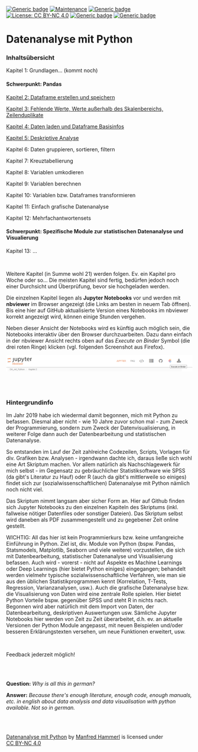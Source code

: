 [![Generic badge](https://img.shields.io/badge/Status-Under_Construction-gold.svg)](https://github.com/manfred2020/DA_mit_Python)
[![Maintenance](https://img.shields.io/badge/Maintained-Yes-limegreen.svg)](https://github.com/manfred2020/DA_mit_Python)
[![Generic badge](https://img.shields.io/badge/Chapters_online-4_of_21-lightskyblue.svg)](https://github.com/manfred2020/DA_mit_Python)
[![License: CC BY-NC 4.0](https://img.shields.io/badge/License-CC%20BY--NC%204.0-lightgrey.svg)](https://creativecommons.org/licenses/by-nc/4.0/)
[![Generic badge](https://img.shields.io/badge/©-2019&#8211;2021-black.svg)](https://github.com/manfred2020/DA_mit_Python)
[![Generic badge](https://img.shields.io/badge/nbviewer-A_simple_way_to_share_Jupyter_Notebooks-orange.svg)](https://nbviewer.jupyter.org)


# Datenanalyse mit Python


### Inhaltsübersicht


Kapitel 1: Grundlagen... (kommt noch)

#### Schwerpunkt: Pandas

[Kapitel 2: Dataframe erstellen und speichern](https://nbviewer.jupyter.org/github/manfred2020/DA_mit_Python/blob/main/Kapitel%202/2_Dataframe%20erstellen%20und%20speichern.ipynb)

[Kapitel 3: Fehlende Werte, Werte außerhalb des Skalenbereichs, Zeilenduplikate](https://nbviewer.jupyter.org/github/manfred2020/DA_mit_Python/blob/main/Kapitel%203/3_Fehlende%20Werte_Werte%20au%C3%9Ferhalb%20des%20Skalenbereichs_Zeilenduplikate.ipynb)

[Kapitel 4: Daten laden und Dataframe Basisinfos](https://nbviewer.jupyter.org/github/manfred2020/DA_mit_Python/blob/main/Kapitel%204/4_Daten%20laden%20und%20Dataframe%20Basisinfos.ipynb)

[Kapitel 5: Deskriptive Analyse](https://nbviewer.jupyter.org/github/manfred2020/DA_mit_Python/blob/main/Kapitel%205/5_Deskriptive%20Analyse.ipynb)

Kapitel 6: Daten gruppieren, sortieren, filtern

Kapitel 7: Kreuztabellierung

Kapitel 8: Variablen umkodieren

Kapitel 9: Variablen berechnen

Kapitel 10: Variablen bzw. Dataframes transformieren

Kapitel 11: Einfach grafische Datenanalyse

Kapitel 12: Mehrfachantwortensets

#### Schwerpunkt: Spezifische Module zur statistischen Datenanalyse und Visualierung

Kapitel 13: ...

<br>

Weitere Kapitel (in Summe wohl 21) werden folgen. Ev. ein Kapitel pro Woche oder so... Die meisten Kapitel sind fertig, bedürfen jedoch noch einer Durchsicht und Überprüfung, bevor sie hochgeladen werden.

Die einzelnen Kapitel liegen als **Jupyter Notebooks** vor und werden mit **nbviewer** im Browser angezeigt (die Links am besten in neuem Tab öffnen). Bis eine hier auf GitHub aktualisierte Version eines Notebooks im nbviewer korrekt angezeigt wird, können einige Stunden vergehen.

Neben dieser Ansicht der Notebooks wird es künftig auch möglich sein, die Notebooks interaktiv über den Browser durchzuarbeiten. Dazu dann einfach in der nbviewer Ansicht rechts oben auf das *Execute on Binder* Symbol (die drei roten Ringe) klicken (vgl. folgenden Screenshot aus Firefox).

![Screenshot nbviewer](binder.png)

<br>
<br>

### Hintergrundinfo
Im Jahr 2019 habe ich wiedermal damit begonnen, mich mit Python zu befassen. Diesmal aber nicht - wie 10 Jahre zuvor schon mal - zum Zweck der Programmierung, sondern zum Zweck der Datenvisualisierung, in weiterer Folge dann auch der Datenbearbeitung und statistischen Datenanalyse.

So entstanden im Lauf der Zeit zahlreiche Codezeilen, Scripts, Vorlagen für div. Grafiken bzw. Analysen - irgendwann dachte ich, daraus ließe sich wohl eine Art Skriptum machen. Vor allem natürlich als Nachschlagewerk für mich selbst - im Gegensatz zu gebräuchlicher Statistiksoftware wie SPSS (da gibt's Literatur zu Hauf) oder R (auch da gibt's mittlerweile so einiges) findet sich zur (sozialwissenschaftlichen) Datenanalyse mit Python nämlich noch nicht viel.

Das Skriptum nimmt langsam aber sicher Form an. Hier auf Github finden sich Jupyter Notebooks zu den einzelnen Kapiteln des Skriptums (inkl. fallweise nötiger Datenfiles oder sonstiger Dateien). Das Skriptum selbst wird daneben als PDF zusammengestellt und zu gegebener Zeit online gestellt.

WICHTIG: All das hier ist kein Programmierkurs bzw. keine umfangreiche Einführung in Python. Ziel ist, div. Module von Python (bspw. Pandas, Statsmodels, Matplotlib, Seaborn und viele weitere) vorzustellen, die sich mit Datenbearbeitung, statistischer Datenanalyse und Visualisierung befassen. Auch wird - vorerst - nicht auf Aspekte es Machine Learnings oder Deep Learnings (hier bietet Python einiges) eingegangen; behandelt werden vielmehr typische sozialwissenschaftliche Verfahren, wie man sie aus den üblichen Statistikprogrammen kennt (Korrelation, T-Tests, Regression, Varianzanalysen, usw.). Auch die grafische Datenanalyse bzw. die Visualisierung von Daten wird eine zentrale Rolle spielen. Hier bietet Python Vorteile bspw. gegenüber SPSS und steht R in nichts nach. Begonnen wird aber natürlich mit dem Import von Daten, der Datenbearbeitung, deskriptiven Auswertungen usw. Sämliche Jupyter Notebooks hier werden von Zeit zu Zeit überarbeitet, d.h. ev. an aktuelle Versionen der Python Module angepasst, mit neuen Beispielen und/oder besseren Erklärungstexten versehen, um neue Funktionen erweitert, usw.

<br>

Feedback jederzeit möglich!

<br>
<br>

**Question:** *Why is all this in german?* 

**Answer:** *Because there's enough literature, enough code, enough manuals, etc. in english about data analysis and data visualisation with python available. Not so in german.*

<br>
<br>

<p xmlns:cc="http://creativecommons.org/ns#" xmlns:dct="http://purl.org/dc/terms/"><a property="dct:title" rel="cc:attributionURL" href="https://github.com/manfred2020/DA_mit_Python">Datenanalyse mit Python</a> by <a rel="cc:attributionURL dct:creator" property="cc:attributionName" href="https://github.com/manfred2020">Manfred Hammerl</a> is licensed under <a href="http://creativecommons.org/licenses/by-nc/4.0/?ref=chooser-v1" target="_blank" rel="license noopener noreferrer" style="display:inline-block;">CC BY-NC 4.0</a></p>
